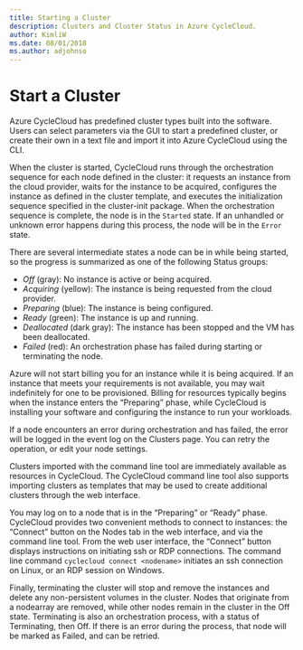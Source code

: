```yaml
---
title: Starting a Cluster
description: Clusters and Cluster Status in Azure CycleCloud.
author: KimliW
ms.date: 08/01/2018
ms.author: adjohnso
---
```


# Start a Cluster

Azure CycleCloud has predefined cluster types built into the software. Users can select parameters via the GUI to start a predefined cluster, or create their own in a text file and import it into Azure CycleCloud using the CLI.

When the cluster is started, CycleCloud runs through the orchestration sequence for each node defined in the cluster: it requests an instance from the cloud provider, waits for the instance to be
acquired, configures the instance as defined in the cluster template, and executes
the initialization sequence specified in the cluster-init package. When the orchestration
sequence is complete, the node is in the `Started` state. If an unhandled or unknown error happens during this process, the node will be in the `Error` state.

There are several intermediate states a node can be in while being started, so the progress is
summarized as one of the following Status groups:

- *Off* (gray): No instance is active or being acquired.
- *Acquiring* (yellow): The instance is being requested from the cloud provider.
- *Preparing* (blue): The instance is being configured.
- *Ready* (green): The instance is up and running.
- *Deallocated* (dark gray): The instance has been stopped and the VM has been deallocated.
- *Failed* (red): An orchestration phase has failed during starting or terminating the node.

Azure will not start billing you for an instance while it is being acquired.
If an instance that meets your requirements is not available, you may wait indefinitely for
one to be provisioned. Billing for resources typically begins when the instance
enters the “Preparing” phase, while CycleCloud is installing your software and configuring the
instance to run your workloads.

If a node encounters an error during orchestration and has failed, the error will be logged in
the event log on the Clusters page. You can retry the operation, or edit your node settings.

Clusters imported with the command line tool are immediately available as resources in CycleCloud.
The CycleCloud command line tool also supports importing clusters as templates that may be used to
create additional clusters through the web interface.

You may log on to a node that is in the “Preparing” or “Ready” phase. CycleCloud provides two convenient methods to connect to instances: the “Connect” button on the Nodes tab in the web interface, and via the command line tool. From the web user interface, the “Connect” button displays instructions on initiating ssh or RDP connections. The command line command `cyclecloud connect <nodename>` initiates an ssh connection on Linux, or an RDP session on Windows.

Finally, terminating the cluster will stop and remove the instances and delete any non­-persistent
volumes in the cluster. Nodes that originate from a nodearray are removed, while other nodes
remain in the cluster in the Off state. Terminating is also an orchestration process, with a
status of Terminating, then Off. If there is an error during the process, that node will be marked
as Failed, and can be retried.
